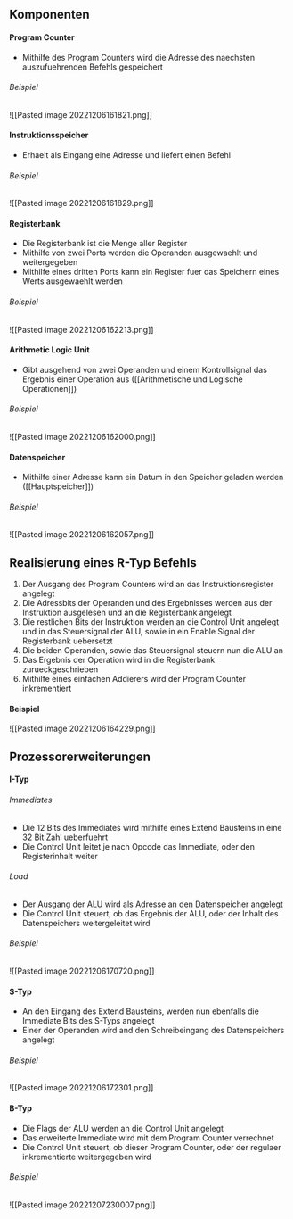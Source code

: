 ## Komponenten
#### Program Counter
- Mithilfe des Program Counters wird die Adresse des naechsten auszufuehrenden Befehls gespeichert
###### Beispiel
![[Pasted image 20221206161821.png]]
#### Instruktionsspeicher
- Erhaelt als Eingang eine Adresse und liefert einen Befehl
###### Beispiel
![[Pasted image 20221206161829.png]]
#### Registerbank
- Die Registerbank ist die Menge aller Register
- Mithilfe von zwei Ports werden die Operanden ausgewaehlt und weitergegeben
- Mithilfe eines dritten Ports kann ein Register fuer das Speichern eines Werts ausgewaehlt werden
###### Beispiel
![[Pasted image 20221206162213.png]]
#### Arithmetic Logic Unit
- Gibt ausgehend von zwei Operanden und einem Kontrollsignal das Ergebnis einer Operation aus ([[Arithmetische und Logische Operationen]])
###### Beispiel
![[Pasted image 20221206162000.png]]
#### Datenspeicher
- Mithilfe einer Adresse kann ein Datum in den Speicher geladen werden ([[Hauptspeicher]])
###### Beispiel
![[Pasted image 20221206162057.png]]
## Realisierung eines R-Typ Befehls
1. Der Ausgang des Program Counters wird an das Instruktionsregister angelegt
2. Die Adressbits der Operanden und des Ergebnisses werden aus der Instruktion ausgelesen und an die Registerbank angelegt
3. Die restlichen Bits der Instruktion werden an die Control Unit angelegt und in das Steuersignal der ALU, sowie in ein Enable Signal der Registerbank uebersetzt
4. Die beiden Operanden, sowie das Steuersignal steuern nun die ALU an
5. Das Ergebnis der Operation wird in die Registerbank zurueckgeschrieben
6. Mithilfe eines einfachen Addierers wird der Program Counter inkrementiert
#### Beispiel
![[Pasted image 20221206164229.png]]
## Prozessorerweiterungen
#### I-Typ
###### Immediates
- Die 12 Bits des Immediates wird mithilfe eines Extend Bausteins in eine 32 Bit Zahl ueberfuehrt
- Die Control Unit leitet je nach Opcode das Immediate, oder den Registerinhalt weiter
###### Load
- Der Ausgang der ALU wird als Adresse an den Datenspeicher angelegt
- Die Control Unit steuert, ob das Ergebnis der ALU, oder der Inhalt des Datenspeichers weitergeleitet wird
###### Beispiel
![[Pasted image 20221206170720.png]]
#### S-Typ
- An den Eingang des Extend Bausteins, werden nun ebenfalls die Immediate Bits des S-Typs angelegt
- Einer der Operanden wird and den Schreibeingang des Datenspeichers angelegt
###### Beispiel
![[Pasted image 20221206172301.png]]
#### B-Typ
- Die Flags der ALU werden an die Control Unit angelegt
- Das erweiterte Immediate wird mit dem Program Counter verrechnet
- Die Control Unit steuert, ob dieser Program Counter, oder der regulaer inkrementierte weitergegeben wird
###### Beispiel
![[Pasted image 20221207230007.png]]